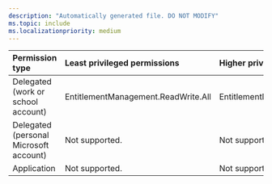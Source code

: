 ```yaml
---
description: "Automatically generated file. DO NOT MODIFY"
ms.topic: include
ms.localizationpriority: medium
---
```


|Permission type|Least privileged permissions|Higher privileged permissions|
|:---|:---|:---|
|Delegated (work or school account)|EntitlementManagement.ReadWrite.All|EntitlementManagement.Read.All|
|Delegated (personal Microsoft account)|Not supported.|Not supported.|
|Application|Not supported.|Not supported.|

